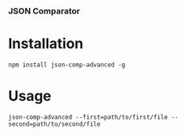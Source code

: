 ### JSON Comparator


# Installation

```
npm install json-comp-advanced -g
```

# Usage

```
json-comp-advanced --first=path/to/first/file --second=path/to/second/file
```
